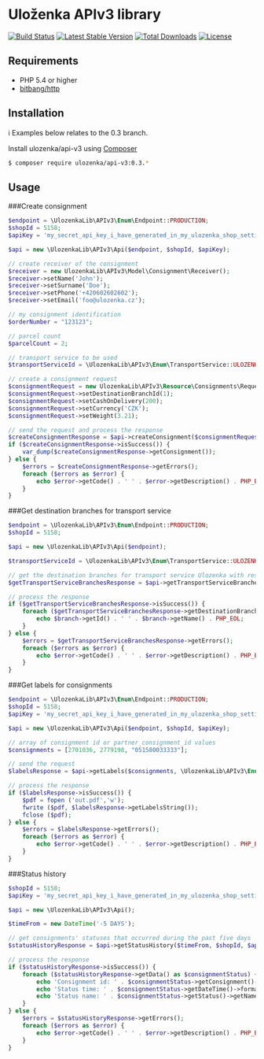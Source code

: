 Uloženka APIv3 library
=========================

[![Build Status](https://travis-ci.org/ulozenka/api-v3.svg?branch=master)](https://travis-ci.org/ulozenka/api-v3) 
[![Latest Stable Version](https://poser.pugx.org/ulozenka/api-v3/v/stable)](https://packagist.org/packages/ulozenka/api-v3) [![Total Downloads](https://poser.pugx.org/ulozenka/api-v3/downloads)](https://packagist.org/packages/ulozenka/api-v3)  [![License](https://poser.pugx.org/ulozenka/api-v3/license)](https://packagist.org/packages/ulozenka/api-v3)

Requirements
-------------

- PHP 5.4 or higher
- [bitbang/http](https://packagist.org/packages/bitbang/http)


Installation
-------------

:information_source: Examples below relates to the 0.3 branch.

Install ulozenka/api-v3 using  [Composer](http://getcomposer.org/)
```sh
$ composer require ulozenka/api-v3:0.3.*
```


Usage
-------------

###Create consignment

```php
$endpoint = \UlozenkaLib\APIv3\Enum\Endpoint::PRODUCTION;
$shopId = 5158;
$apiKey = 'my_secret_api_key_i_have_generated_in_my_ulozenka_shop_settings';

$api = new \UlozenkaLib\APIv3\Api($endpoint, $shopId, $apiKey);

// create receiver of the consignment
$receiver = new UlozenkaLib\APIv3\Model\Consignment\Receiver();
$receiver->setName('John');
$receiver->setSurname('Doe');
$receiver->setPhone('+420602602602');
$receiver->setEmail('foo@ulozenka.cz');

// my consignment identification
$orderNumber = "123123";

// parcel count
$parcelCount = 2;

// transport service to be used
$transportServiceId = \UlozenkaLib\APIv3\Enum\TransportService::ULOZENKA;

// create a consignment request
$consignmentRequest = new UlozenkaLib\APIv3\Resource\Consignments\Request\ConsignmentRequest($receiver, $orderNumber, $parcelCount, $transportServiceId);
$consignmentRequest->setDestinationBranchId(1);
$consignmentRequest->setCashOnDelivery(200);
$consignmentRequest->setCurrency('CZK');
$consignmentRequest->setWeight(3.21);

// send the request and process the response
$createConsignmentResponse = $api->createConsignment($consignmentRequest);
if ($createConsignmentResponse->isSuccess()) {
    var_dump($createConsignmentResponse->getConsignment());
} else {
    $errors = $createConsignmentResponse->getErrors();
    foreach ($errors as $error) {
        echo $error->getCode() . ' ' . $error->getDescription() . PHP_EOL;
    }
}
```

###Get destination branches for transport service
```php
$endpoint = \UlozenkaLib\APIv3\Enum\Endpoint::PRODUCTION;
$shopId = 5158;

$api = new \UlozenkaLib\APIv3\Api($endpoint);

$transportServiceId = \UlozenkaLib\APIv3\Enum\TransportService::ULOZENKA;

// get the destination branches for transport service Ulozenka with respect to settings of the shop with id $shopId
$getTransportServiceBranchesResponse = $api->getTransportServiceBranches($transportServiceId, $shopId, true);

// process the response
if ($getTransportServiceBranchesResponse->isSuccess()) {
    foreach ($getTransportServiceBranchesResponse->getDestinationBranches() as $branch) {
        echo $branch->getId() . ' ' . $branch->getName() . PHP_EOL;
    }
} else {
    $errors = $getTransportServiceBranchesResponse->getErrors();
    foreach ($errors as $error) {
        echo $error->getCode() . ' ' . $error->getDescription() . PHP_EOL;
    }
}
```

###Get labels for consignments
```php
$endpoint = \UlozenkaLib\APIv3\Enum\Endpoint::PRODUCTION;
$shopId = 5158;
$apiKey = 'my_secret_api_key_i_have_generated_in_my_ulozenka_shop_settings';

$api = new \UlozenkaLib\APIv3\Api($endpoint, $shopId, $apiKey);

// array of consignment id or partner_consignment_id values
$consignments = [2701036, 2779198, "051580033333"];

// send the request
$labelsResponse = $api->getLabels($consignments, \UlozenkaLib\APIv3\Enum\Attributes\LabelAttr::TYPE_PDF, $firstPosition = 1, $labelsPerPage = 1, $shopId, $apiKey);

// process the response
if ($labelsResponse->isSuccess()) {
	$pdf = fopen ('out.pdf','w');
	fwrite ($pdf, $labelsResponse->getLabelsString());
	fclose ($pdf);   
} else {
    $errors = $labelsResponse->getErrors();
    foreach ($errors as $error) {
        echo $error->getCode() . ' ' . $error->getDescription() . PHP_EOL;
    }
}
```

###Status history
```php
$shopId = 5158;
$apiKey = 'my_secret_api_key_i_have_generated_in_my_ulozenka_shop_settings';

$api = new \UlozenkaLib\APIv3\Api();

$timeFrom = new DateTime('-5 DAYS');

// get consignments' statuses that occurred during the past five days
$statusHistoryResponse = $api->getStatusHistory($timeFrom, $shopId, $apiKey);

// process the response
if ($statusHistoryResponse->isSuccess()) {
    foreach ($statusHistoryResponse->getData() as $consignmentStatus) {
        echo 'Consignment id: ' . $consignmentStatus->getConsignment()->getId() . PHP_EOL;
        echo 'Status time: ' . $consignmentStatus->getDateTime()->format('Y-m-d H:i:s') . PHP_EOL;
        echo 'Status name: ' . $consignmentStatus->getStatus()->getName() . PHP_EOL . PHP_EOL;
    }
} else {
    $errors = $statusHistoryResponse->getErrors();
    foreach ($errors as $error) {
        echo $error->getCode() . ' ' . $error->getDescription() . PHP_EOL;
    }
}
```
